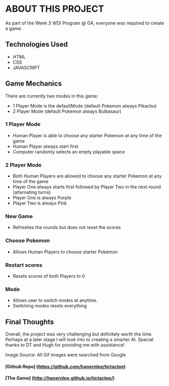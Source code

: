 # ABOUT THIS PROJECT

As part of the Week 3 WDI Program @ GA, everyone was required to create a game.

## Technologies Used
- HTML
- CSS
- JAVASCRIPT

## Game Mechanics

There are currently two modes in this game:
- 1 Player Mode is the defaultMode (default Pokemon always Pikachu)
- 2 Player Mode (default Pokemon always Bulbasaur)


### 1 Player Mode
- Human Player is able to choose any starter Pokemon at any time of the game
- Human Player always start first
- Computer randomly selects an empty playable space

### 2 Player Mode
- Both Human Players are allowed to choose any starter Pokemon at any time of the game
- Player One always starts first followed by Player Two in the next round (alternating turns)
- Player One is always Purple
- Player Two is always Pink

### New Game
- Refreshes the rounds but does not reset the scores

### Choose Pokemon
- Allows Human Players to choose starter Pokemon

### Restart scores
- Resets scores of both Players to 0

### Mode
- Allows user to switch modes at anytime.
- Switching modes resets everything


## Final Thoughts
Overall, the project was very challenging but definitely worth the time. Perhaps at a later stage I will look into to creating a smarter AI. Special thanks to DT and Hugh for providing me with assistance!

Image Source: All Gif images were searched from Google

#### [Github Repo] (https://github.com/hanernlee/tictactoe)

#### [The Game] (http://hanernlee.github.io/tictactoe/)
